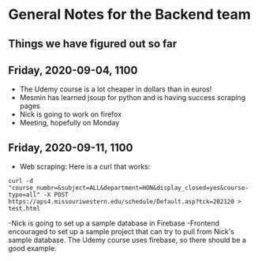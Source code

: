 # General Notes for the Backend team

## Things we have figured out so far

## Friday, 2020-09-04, 1100

- The Udemy course is a lot cheaper in dollars than in euros!
- Mesmin has learned jsoup for python and is having success scraping pages
- Nick is going to work on firefox
- Meeting, hopefully on Monday

## Friday, 2020-09-11, 1100

- Web scraping:  Here is a curl that works:

```text
curl -d "course_numbr=&subject=ALL&department=HON&display_closed=yes&course-type=all" -X POST  https://aps4.missouriwestern.edu/schedule/Default.asp?tck=202120 > test.html
```

-Nick is going to set up a sample database in Firebase
-Frontend encouraged to set up a sample project that can try to pull from Nick's sample database.  The Udemy course uses firebase, so there should be a good example.
